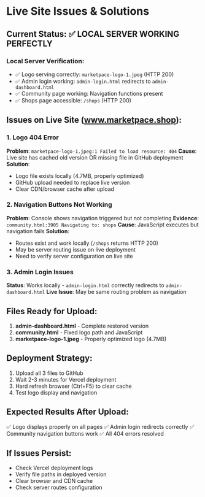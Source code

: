 # Live Site Issues & Solutions

## Current Status: ✅ LOCAL SERVER WORKING PERFECTLY

### Local Server Verification:
- ✅ Logo serving correctly: `marketpace-logo-1.jpeg` (HTTP 200)
- ✅ Admin login working: `admin-login.html` redirects to `admin-dashboard.html`
- ✅ Community page working: Navigation functions present
- ✅ Shops page accessible: `/shops` (HTTP 200)

## Issues on Live Site (www.marketpace.shop):

### 1. Logo 404 Error
**Problem**: `marketpace-logo-1.jpeg:1 Failed to load resource: 404`
**Cause**: Live site has cached old version OR missing file in GitHub deployment
**Solution**: 
- Logo file exists locally (4.7MB, properly optimized)
- GitHub upload needed to replace live version
- Clear CDN/browser cache after upload

### 2. Navigation Buttons Not Working
**Problem**: Console shows navigation triggered but not completing
**Evidence**: `community.html:3905 Navigating to: shops`
**Cause**: JavaScript executes but navigation fails
**Solution**: 
- Routes exist and work locally (`/shops` returns HTTP 200)
- May be server routing issue on live deployment
- Need to verify server configuration on live site

### 3. Admin Login Issues
**Status**: Works locally - `admin-login.html` correctly redirects to `admin-dashboard.html`
**Live Issue**: May be same routing problem as navigation

## Files Ready for Upload:
1. **admin-dashboard.html** - Complete restored version
2. **community.html** - Fixed logo path and JavaScript
3. **marketpace-logo-1.jpeg** - Properly optimized logo (4.7MB)

## Deployment Strategy:
1. Upload all 3 files to GitHub
2. Wait 2-3 minutes for Vercel deployment
3. Hard refresh browser (Ctrl+F5) to clear cache
4. Test logo display and navigation

## Expected Results After Upload:
✅ Logo displays properly on all pages
✅ Admin login redirects correctly
✅ Community navigation buttons work
✅ All 404 errors resolved

## If Issues Persist:
- Check Vercel deployment logs
- Verify file paths in deployed version
- Clear browser and CDN cache
- Check server routes configuration
